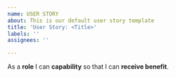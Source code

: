 ```yaml
---
name: USER STORY
about: This is our default user story template
title: 'User Story: <Title>'
labels: ''
assignees: ''

---
```


As a **role** I can **capability** so that I can **receive benefit**.

